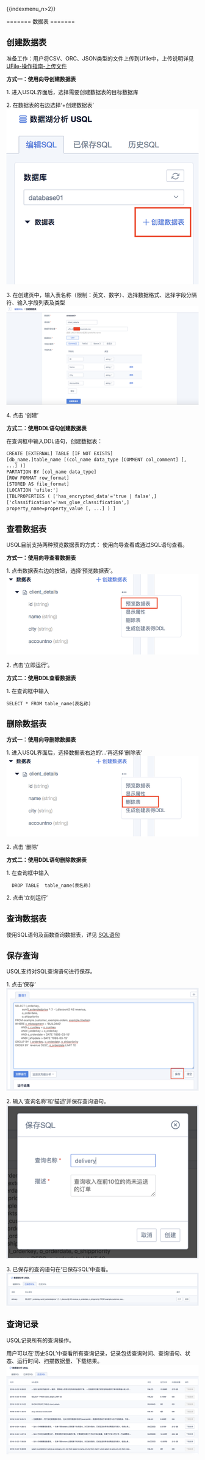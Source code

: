 {{indexmenu_n>2}}

======= 数据表 =======

## 创建数据表

准备工作：用户将CSV、ORC、JSON类型的文件上传到Ufile中，上传说明详见
[UFile-操作指南-上传文件](/storage_cdn/ufile/guide/put)

**方式一：使用向导创建数据表**

1\. 进入USQL界面后，选择需要创建数据表的目标数据库 

2\. 在数据表的右边选择‘+创建数据表’
![](/images/创建数据表.png) 

3\. 在创建页中，输入表名称（限制：英文、数字）、选择数据格式、选择字段分隔符、输入字段列表及类型
![](/images/创建数据表2.png) 

4\. 点击 ‘创建’

**方式二：使用DDL语句创建数据表**

在查询框中输入DDL语句，创建数据表： 


```  
CREATE [EXTERNAL] TABLE [IF NOT EXISTS]
[db_name.]table_name [(col_name data_type [COMMENT col_comment] [, ...] )] 
PARTATION BY [col_name data_type] 
[ROW FORMAT row_format] 
[STORED AS file_format] 
[LOCATION 'ufile:']
[TBLPROPERTIES ( ['has_encrypted_data'='true | false',]
['classification'='aws_glue_classification',] property_name=property_value [, ...] ) ] 
```

## 查看数据表

USQL目前支持两种预览数据表的方式： 使用向导查看或通过SQL语句查看。

**方式一：使用向导查看数据表**

1\. 点击数据表右边的按钮，选择‘预览数据表’。 
![](/images/预览数据表.png) 

2\. 点击‘立即运行’。

**方式二：使用DDL查看数据表**

1\. 在查询框中输入

    SELECT * FROM table_name(表名称)

## 删除数据表

**方式一：使用向导删除数据表**

1\. 进入USQL界面后，选择数据表右边的‘…’再选择‘删除表’ 
![](/images/删除表.png)

2\. 点击 ‘删除’

**方式二：使用DDL语句删除数据表**

1\. 在查询框中输入

``` 
  DROP TABLE  table_name(表名称)
```

2\. 点击‘立刻运行’

## 查询数据表

使用SQL语句及函数查询数据表，详见 [SQL语句](/analysis/usql/common/sql/statement)

## 保存查询

USQL支持对SQL查询语句进行保存。

1\. 点击‘保存’
![](/images/common/查询.png) 

2\. 输入‘查询名称’和‘描述’并保存查询语句。
![](/images/common/查询2.png) 

3\. 已保存的查询语句在‘已保存SQL’中查看。
![](/images/common/查询3.png)

## 查询记录

USQL记录所有的查询操作。

用户可以在‘历史SQL’中查看所有查询记录，记录包括查询时间、查询语句、状态、运行时间、扫描数据量、下载结果。
![](/images/common/查询4.png)
